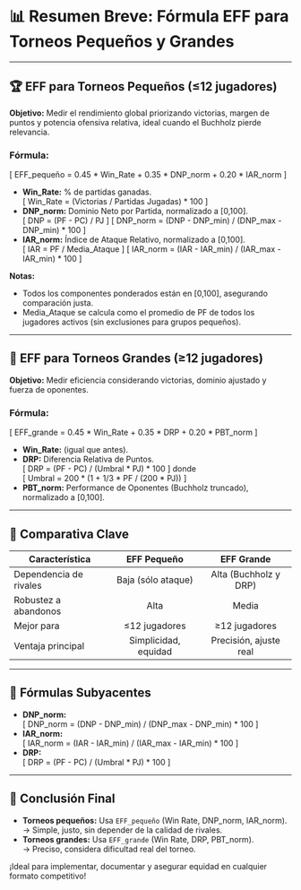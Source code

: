 # 📊 Resumen Breve: Fórmula EFF para Torneos Pequeños y Grandes

---

## 🏆 EFF para Torneos Pequeños (≤12 jugadores)

**Objetivo:** Medir el rendimiento global priorizando victorias, margen de puntos y potencia ofensiva relativa, ideal cuando el Buchholz pierde relevancia.

### **Fórmula:**
\[
EFF_pequeño = 0.45 * Win_Rate + 0.35 * DNP_norm + 0.20 * IAR_norm
\]

- **Win_Rate:** % de partidas ganadas.  
  \[
  Win_Rate = (Victorias / Partidas Jugadas) * 100
  \]
- **DNP_norm:** Dominio Neto por Partida, normalizado a [0,100].  
  \[
  DNP = (PF - PC) / PJ
  \]
  \[
  DNP_norm = (DNP - DNP_min) / (DNP_max - DNP_min) * 100
  \]
- **IAR_norm:** Índice de Ataque Relativo, normalizado a [0,100].  
  \[
  IAR = PF / Media_Ataque
  \]
  \[
  IAR_norm = (IAR - IAR_min) / (IAR_max - IAR_min) * 100
  \]

**Notas:**
- Todos los componentes ponderados están en [0,100], asegurando comparación justa.
- Media_Ataque se calcula como el promedio de PF de todos los jugadores activos (sin exclusiones para grupos pequeños).

---

## 🥇 EFF para Torneos Grandes (≥12 jugadores)

**Objetivo:** Medir eficiencia considerando victorias, dominio ajustado y fuerza de oponentes.

### **Fórmula:**
\[
EFF_grande = 0.45 * Win_Rate + 0.35 * DRP + 0.20 * PBT_norm
\]

- **Win_Rate:** (igual que antes).
- **DRP:** Diferencia Relativa de Puntos.  
  \[
  DRP = (PF - PC) / (Umbral * PJ) * 100
  \]
  donde  
  \[
  Umbral = 200 * (1 + 1/3 * PF / (200 * PJ))
  \]
- **PBT_norm:** Performance de Oponentes (Buchholz truncado), normalizado a [0,100].

---

## 📌 Comparativa Clave

| Característica              | EFF Pequeño             | EFF Grande                  |
|-----------------------------|:-----------------------:|:---------------------------:|
| Dependencia de rivales      | Baja (sólo ataque)      | Alta (Buchholz y DRP)       |
| Robustez a abandonos        | Alta                    | Media                       |
| Mejor para                  | ≤12 jugadores           | ≥12 jugadores               |
| Ventaja principal           | Simplicidad, equidad    | Precisión, ajuste real      |

---

## 🧮 Fórmulas Subyacentes

- **DNP_norm:**  
  \[
  DNP_norm = (DNP - DNP_min) / (DNP_max - DNP_min) * 100
  \]
- **IAR_norm:**  
  \[
  IAR_norm = (IAR - IAR_min) / (IAR_max - IAR_min) * 100
  \]
- **DRP:**  
  \[
  DRP = (PF - PC) / (Umbral * PJ) * 100
  \]

---

## 🚀 **Conclusión Final**

- **Torneos pequeños:** Usa `EFF_pequeño` (Win Rate, DNP_norm, IAR_norm).  
  → Simple, justo, sin depender de la calidad de rivales.
- **Torneos grandes:** Usa `EFF_grande` (Win Rate, DRP, PBT_norm).  
  → Preciso, considera dificultad real del torneo.

¡Ideal para implementar, documentar y asegurar equidad en cualquier formato competitivo!